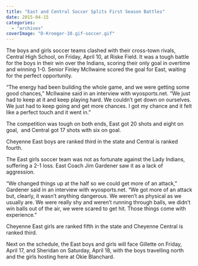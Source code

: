 ```yaml
---
title: "East and Central Soccer Splits First Season Battles"
date: 2015-04-15
categories: 
  - "archives"
coverImage: "D-Kroeger-10.gif-soccer.gif"
---
```


The boys and girls soccer teams clashed with their cross-town rivals, Central High School, on Friday, April 10, at Riske Field. It was a tough battle for the boys in their win over the Indians, scoring their only goal in overtime and winning 1-0. Senior Finley McIlwaine scored the goal for East, waiting for the perfect opportunity.

“The energy had been building the whole game, and we were getting some good chances,” McIlwaine said in an interview with wyosports.net. “We just had to keep at it and keep playing hard. We couldn’t get down on ourselves. We just had to keep going and get more chances. I got my chance and it felt like a perfect touch and it went in.”

The competition was tough on both ends, East got 20 shots and eight on goal,  and Central got 17 shots with six on goal.

Cheyenne East boys are ranked third in the state and Central is ranked fourth.

The East girls soccer team was not as fortunate against the Lady Indians, suffering a 2-1 loss. East Coach Jim Gardener saw it as a lack of aggression.

“We changed things up at the half so we could get more of an attack,” Gardener said in an interview with wyosports.net. “We got more of an attack but, clearly, it wasn’t anything dangerous. We weren’t as physical as we usually are. We were really shy and weren’t running through balls, we didn’t win balls out of the air, we were scared to get hit. Those things come with experience.”

Cheyenne East girls are ranked fifth in the state and Cheyenne Central is ranked third.

Next on the schedule, the East boys and girls will face Gillette on Friday, April 17, and Sheridan on Saturday, April 18, with the boys travelling north and the girls hosting here at Okie Blanchard.
